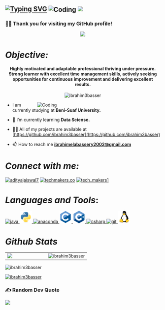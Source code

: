 [![Typing SVG](https://readme-typing-svg.herokuapp.com?duration=6500&color=abcdef&background=00000000&width=500&height=120&lines=++Hello!+I'm+Ibrahim+Abdelbasser+🌻)](https://git.io/typing-svg)
<img align="center" alt="Coding" width="300" src="https://media.tenor.com/p2Fs2DoSLWYAAAAC/hello-cute.giff)">
  <a href="https://github.com/DenverCoder1/readme-typing-svg"><img src="https://readme-typing-svg.herokuapp.com?&font=IBM+Plex+Sans&color=abcdef&size=20&lines=Welcome+to+my+GitHub+Profile!;I'm+a+Computer+Science+Student" /></a>
------------------------------------------------------------------------------------------------------------------------------------------------------------------------------------------------

<h3>🙋‍♂️ Thank you for visiting my GitHub profile! </h3>

<div align="center"> <img src="https://w0.peakpx.com/wallpaper/872/549/HD-wallpaper-lance-concept-night-work-home-woker-working-at-night-programmer.jpg"> </div>

# ***Objective:***
<h4  align="center">
Highly motivated and adaptable professional thriving under pressure. Strong learner with excellent time
management skills, actively seeking opportunities for continuous improvement and delivering excellent results.
</h4>
<p align="center"> <img src="https://komarev.com/ghpvc/?username=ibrahim3basser&label=Profile%20views&color=0e75b6&style=flat" alt="ibrahim3basser" /> </p>

<img align="right" alt="Coding" width="400" src="https://repository-images.githubusercontent.com/462900780/0a10af70-6cbf-46df-9071-0ff586a3b1d6">


- I am currently studying at **Beni-Suaf University.**

- 🌱 I’m currently learning **Data Sciense.**

- 👨‍💻 All of my projects are available at [https://github.com/ibrahim3basser](https://github.com/ibrahim3basser)

- 📫 How to reach me **ibrahimelabassery2002@gmail.com**

# ***Connect with me:***
<p align="left">
<a href="https://www.linkedin.com/in/ibrahim-abdelbasser/" target="blank"><img align="center" src="https://raw.githubusercontent.com/rahuldkjain/github-profile-readme-generator/master/src/images/icons/Social/linked-in-alt.svg" alt="adityajaiswal7" height="30" width="40" /></a>
<a href="https://www.facebook.com/ebrahem.elabassery.5" target="blank"><img align="center" src="https://raw.githubusercontent.com/rahuldkjain/github-profile-readme-generator/master/src/images/icons/Social/facebook.svg" alt="techmakers.co" height="30" width="40" /></a>
<a href="https://twitter.com/ibrahim212200" target="blank"><img align="center" src="https://raw.githubusercontent.com/rahuldkjain/github-profile-readme-generator/master/src/images/icons/Social/twitter.svg" alt="tech_makers1" height="30" width="40" /></a>
  
</p>

# ***Languages and Tools***:
<p align="left"> <a href="https://www.java.com/en/" target="_blank" rel="noreferrer"> <img src="https://www.vectorlogo.zone/logos/java/java-icon.svg" alt="java" width="40" height="40"/> </a> 
<a href="https://www.python.org" target="_blank" rel="noreferrer"> <img src="https://raw.githubusercontent.com/devicons/devicon/master/icons/python/python-original.svg" alt="python" width="40" height="40"/> </a>
<a href="https://www.anaconda.com/" target="_blank" rel="noreferrer"> <img src="https://s4.aconvert.com/convert/p3r68-cdx67/affkv-tkh5t.svg" alt="anaconda" width="40" height="40"/> </a>
<a href="https://www.cprogramming.com/" target="_blank" rel="noreferrer"> <img src="https://raw.githubusercontent.com/devicons/devicon/master/icons/c/c-original.svg" alt="c" width="40" height="40"/> </a>
<a href="https://www.w3schools.com/cpp/" target="_blank" rel="noreferrer"> <img src="https://raw.githubusercontent.com/devicons/devicon/master/icons/cplusplus/cplusplus-original.svg" alt="cplusplus" width="40" height="40"/> </a> 
<a href="https://code.visualstudio.com/" target="_blank" rel="noreferrer"> <img src="https://upload.wikimedia.org/wikipedia/commons/9/9a/Visual_Studio_Code_1.35_icon.svg" alt="csharp" width="40" height="40"/> </a> 
<a href="https://git-scm.com/" target="_blank" rel="noreferrer"> <img src="https://www.vectorlogo.zone/logos/git-scm/git-scm-icon.svg" alt="git" width="40" height="40"/> </a>
<a href="https://www.linux.org/" target="_blank" rel="noreferrer"> <img src="https://raw.githubusercontent.com/devicons/devicon/master/icons/linux/linux-original.svg" alt="linux" width="40" height="40"/> </a> 
</p>


# ***Github Stats***  
<table><tr><td valign="top" width="50%">

<img src="https://github-readme-stats.vercel.app/api?username=ibrahim3basser&type=horizontal&theme=dark" align="left" style="width: 100%" />

</td><td valign="top" width="50%">

<img src="https://github-readme-streak-stats.herokuapp.com/?user=ibrahim3basser&type=horizontal&theme=dark" alt="ibrahim3basser" align="left" style="width: 100%" />

</td></tr></table>


<p><img align="center" src="https://github-readme-stats.vercel.app/api/top-langs?username=ibrahim3basser&type=horizontal&theme=dark" alt="ibrahim3basser" /></p>

<p align="left"> <a href="https://github.com/ryo-ma/github-profile-trophy"><img src="https://github-profile-trophy.vercel.app/?username=ibrahim3basser&type=horizontal&theme=dark" alt="ibrahim3basser" /></a> 
</p>



### ✍️ Random Dev Quote
![](https://quotes-github-readme.vercel.app/api?type=horizontal&theme=dark)
